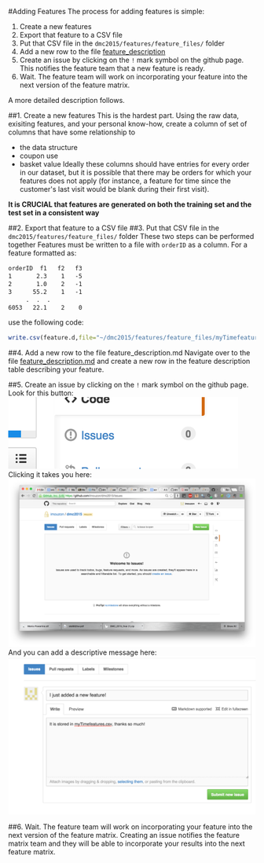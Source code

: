 #Adding Features
The process for adding features is simple:

1. Create a new features 
2. Export that feature to a CSV file
3. Put that CSV file in the `dmc2015/features/feature_files/` folder
4. Add a new row to the file [feature_description](./feature_description.md)
5. Create an issue by clicking on the `!` mark symbol on the github page. This notifies the feature team that a new feature is ready.
6. Wait. The feature team will work on incorporating your feature into the next version of the feature matrix.

A more detailed description follows.

##1. Create a new features 
This is the hardest part. Using the raw data, exisiting features, and your personal know-how, 
create a column of set of columns that have some relationship to 
- the data structure
- coupon use
- basket value
Ideally these columns should have entries for every order in our dataset, 
but it is possible that there may be orders for which your features does not apply
(for instance, a feature for time since the customer's last visit would be blank during their first visit). 

**It is CRUCIAL that features are generated on both the training set and the test set in a consistent way**

##2. Export that feature to a CSV file
##3. Put that CSV file in the `dmc2015/features/feature_files/` folder
These two steps can be performed together
Features must be written to a file with `orderID` as a column. For a feature formatted as:
```
orderID  f1   f2   f3
1       2.3    1   -5
2       1.0    2   -1
3      55.2    1   -1
     .  .  .
6053   22.1    2    0
```
use the following code:
```R
write.csv(feature.d,file="~/dmc2015/features/feature_files/myTimefeatures.csv",quote=FALSE,na="",row.names=FALSE)
```
##4. Add a new row to the file feature_description.md
Navigate over to the file [feature_description.md](./feature_description.md) and create a new row in the feature description table describing your feature.

##5. Create an issue by clicking on the `!` mark symbol on the github page. 
Look for this button:
![](./imgs/issue_button.png)
Clicking it takes you here:
![](./imgs/issue_page.png)
And you can add a descriptive message here:
![](./imgs/issue_writing.png)

##6. Wait. The feature team will work on incorporating your feature into the next version of the feature matrix.
Creating an issue notifies the feature matrix team and they will be able to incorporate your results into the next feature matrix.
